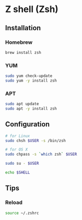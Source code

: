 # Z shell (Zsh)

## Installation

### Homebrew

```sh
brew install zsh
```

### YUM

```sh
sudo yum check-update
sudo yum -y install zsh
```

### APT

```sh
sudo apt update
sudo apt -y install zsh
```

## Configuration

```sh
# for Linux
sudo chsh $USER -s /bin/zsh

# for OS X
sudo chpass -s `which zsh` $USER
```

```sh
sudo su - $USER
```

```sh
echo $SHELL
```

## Tips

### Reload

```sh
source ~/.zshrc
```
